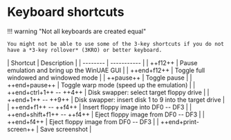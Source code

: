 # Keyboard shortcuts

!!! warning "Not all keyboards are created equal"

    You might not be able to use some of the 3-key shortcuts if you do not
    have a *3-key rollover* (3KRO) or better keyboard.

<div class="compact" markdown>
| Shortcut                   | Description                                            |
| --------                   | -----------                                            |
| ++f12++                    | Pause emulation and bring up the WinUAE GUI            |
| ++end+f12++                | Toggle full windowed and windowed mode                 |
| ++pause++                  | Toggle pause                                           |
| ++end+pause++              | Toggle warp mode (speed up the emulation)              |
| ++end+ctrl+1++ -- ++4++    | Disk swapper: select target floppy drive               |
| ++end+1++ -- ++9++         | Disk swapper: insert disk 1 to 9 into the target drive |
| ++end+f1++ -- ++f4++       | Insert floppy image into DF0 -- DF3                    |
| ++end+shift+f1++ -- ++f4++ | Eject floppy image from DF0 -- DF3                     |
| ++end+f4++ | Eject floppy image from DF0 -- DF3                     |
| ++end+print-screen++       | Save screenshot                                        |
</div>
